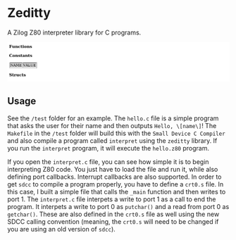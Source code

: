 # Zeditty
A Zilog Z80 interpreter library for C programs.

![img](https://github.com/amihart/CZ80LIB/raw/main/doc/doc.png)

## Usage

See the `/test` folder for an example. The `hello.c` file is a simple program that asks the user for their name and then outputs `Hello, \[name\]`! The `Makefile` in the `/test` folder will build this with the `Small Device C Compiler` and also compile a program called `interpret` using the `zeditty` library. If you run the `interpret` program, it will execute the `hello.z80` program.

If you open the `interpret.c` file, you can see how simple it is to begin interpreting Z80 code. You just have to load the file and run it, while also defining port callbacks. Interrupt callbacks are also supported. In order to get `sdcc` to compile a program properly, you have to define a `crt0.s` file. In this case, I built a simple file that calls the `_main` function and then writes to port 1. The `interpret.c` file interpets a write to port 1 as a call to end the program. It interpets a write to port 0 as `putchar()` and a read from port 0 as `getchar()`. These are also defined in the `crt0.s` file as well using the new SDCC calling convention (meaning, the `crt0.s` will need to be changed if you are using an old version of `sdcc`).
